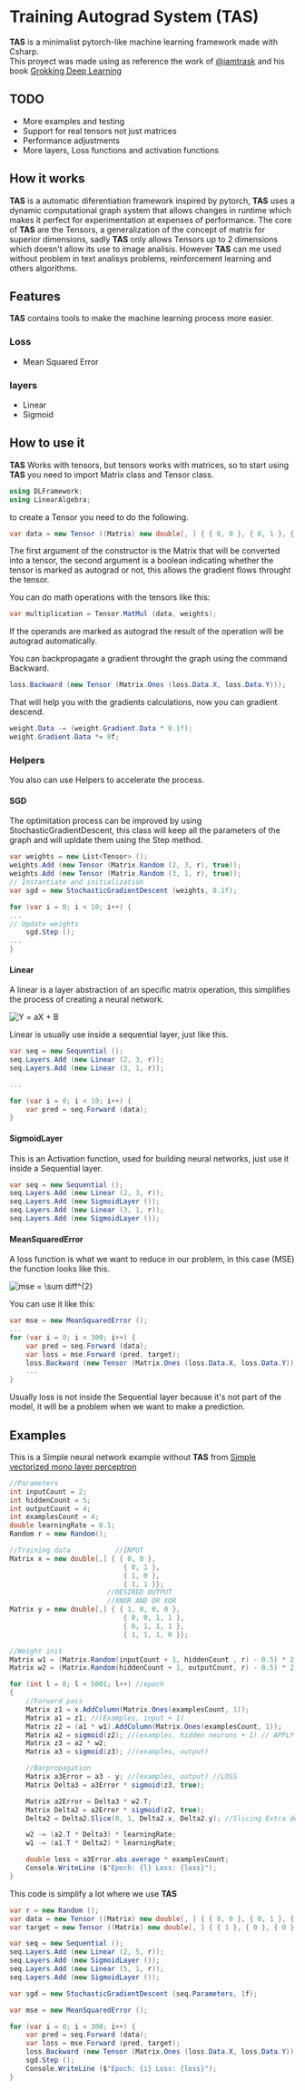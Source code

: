 # Training Autograd System (TAS)
<b>TAS</b> is a minimalist pytorch-like machine learning framework made with Csharp. <br>
This proyect was made using as reference the work of [@iamtrask](https://twitter.com/iamtrask) and his book [Grokking Deep Learning](https://github.com/iamtrask/grokking-deep-learning)

## TODO
* More examples and testing
* Support for real tensors not just matrices
* Performance adjustments 
* More layers, Loss functions and activation functions

## How it works
<b>TAS</b> is a automatic diferentiation framework inspired by pytorch, <b>TAS</b> uses a dynamic computational graph system that allows changes in runtime which makes it perfect for experimentation at expenses of performance.
The core of <b>TAS</b> are the Tensors, a generalization of the concept of matrix for superior dimensions, sadly <b>TAS</b> only allows Tensors up to 2 dimensions which doesn't allow its use to image analisis. 
However <b>TAS</b> can me used without problem in text analisys problems, reinforcement learning and others algorithms.

## Features
<b>TAS</b> contains tools to make the machine learning process more easier.

### Loss
* Mean Squared Error

### layers
* Linear
* Sigmoid

## How to use it
<b>TAS</b> Works with tensors, but tensors works with matrices, so to start using <b>TAS</b> you need to import Matrix class and Tensor class.

```csharp
using DLFramework;
using LinearAlgebra;
```

to create a Tensor you need to do the following.

```csharp
var data = new Tensor ((Matrix) new double[, ] { { 0, 0 }, { 0, 1 }, { 1, 0 }, { 1, 1 } }, true);
```

The first argument of the constructor is the Matrix that will be converted into a tensor, the second argument is a boolean indicating whether the tensor is marked as autograd or not, this allows the gradient flows throught the tensor. <br>

You can do math operations with the tensors like this:

```csharp
var multiplication = Tensor.MatMul (data, weights);
```

If the operands are marked as autograd the result of the operation will be autograd automatically. <br>

You can backpropagate a gradient throught the graph using the command Backward.

```csharp
loss.Backward (new Tensor (Matrix.Ones (loss.Data.X, loss.Data.Y)));
```            

That will help you with the gradients calculations, now you can gradient descend.

```csharp
weight.Data -= (weight.Gradient.Data * 0.1f);
weight.Gradient.Data *= 0f;
```

### Helpers
You also can use Helpers to accelerate the process.

#### SGD
The optimitation process can be improved by using StochasticGradientDescent, this class will keep all the parameters of the graph and will upldate them using the Step method.

```csharp
var weights = new List<Tensor> ();
weights.Add (new Tensor (Matrix.Random (2, 3, r), true));
weights.Add (new Tensor (Matrix.Random (3, 1, r), true));
// Instantiate and initialization
var sgd = new StochasticGradientDescent (weights, 0.1f);

for (var i = 0; i < 10; i++) {
...
// Update weights
    sgd.Step ();
...
}
```

#### Linear
A linear is a layer abstraction of an specific matrix operation, this simplifies the process of creating a neural network.

<img src="https://latex.codecogs.com/gif.latex?Y&space;=&space;aX&space;&plus;&space;B" title="Y = aX + B" />

Linear is usually use inside a sequential layer, just like this.

```csharp
var seq = new Sequential ();
seq.Layers.Add (new Linear (2, 3, r));
seq.Layers.Add (new Linear (3, 1, r));

...

for (var i = 0; i < 10; i++) {
    var pred = seq.Forward (data);
}
```

#### SigmoidLayer
This is an Activation function, used for building neural networks, just use it inside a Sequential layer.

```csharp
var seq = new Sequential ();
seq.Layers.Add (new Linear (2, 3, r));
seq.Layers.Add (new SigmoidLayer ());
seq.Layers.Add (new Linear (3, 1, r));
seq.Layers.Add (new SigmoidLayer ());
```

#### MeanSquaredError
A loss function is what we want to reduce in our problem, in this case (MSE) the function looks like this.

<img src="https://latex.codecogs.com/gif.latex?mse&space;=&space;\sum&space;diff^{2}" title="mse = \sum diff^{2}" />

You can use it like this:

```csharp
var mse = new MeanSquaredError ();
...
for (var i = 0; i < 300; i++) {
    var pred = seq.Forward (data);
    var loss = mse.Forward (pred, target);
    loss.Backward (new Tensor (Matrix.Ones (loss.Data.X, loss.Data.Y)));
    ...
}
```

Usually loss is not inside the Sequential layer because it's not part of the model, it will be a problem when we want to make a prediction.


## Examples
This is a Simple neural network example without <b>TAS</b> from [Simple vectorized mono layer perceptron](https://github.com/HectorPulido/Simple-vectorized-mono-layer-perceptron)

```csharp
//Parameters
int inputCount = 2;
int hiddenCount = 5;
int outputCount = 4;
int examplesCount = 4;
double learningRate = 0.1;
Random r = new Random();

//Training data           //INPUT
Matrix x = new double[,] { { 0, 0 }, 
                            { 0, 1 }, 
                            { 1, 0 }, 
                            { 1, 1 }};  
                        //DESIRED OUTPUT
                        //XNOR AND OR XOR
Matrix y = new double[,] { { 1, 0, 0, 0 }, 
                            { 0, 0, 1, 1 }, 
                            { 0, 1, 1, 1 }, 
                            { 1, 1, 1, 0 }}; 

//Weight init
Matrix w1 = (Matrix.Random(inputCount + 1, hiddenCount , r) - 0.5) * 2.0;
Matrix w2 = (Matrix.Random(hiddenCount + 1, outputCount, r) - 0.5) * 2.0;

for (int l = 0; l < 5001; l++) //epoch
{
    //Forward pass
    Matrix z1 = x.AddColumn(Matrix.Ones(examplesCount, 1));
    Matrix a1 = z1; //(Examples, input + 1)
    Matrix z2 = (a1 * w1).AddColumn(Matrix.Ones(examplesCount, 1));
    Matrix a2 = sigmoid(z2); //(examples, hidden neurons + 1) // APPLY NON LINEAR
    Matrix z3 = a2 * w2;
    Matrix a3 = sigmoid(z3); //(examples, output)                  

    //Bacpropagation
    Matrix a3Error = a3 - y; //(examples, output) //LOSS 
    Matrix Delta3 = a3Error * sigmoid(z3, true);

    Matrix a2Error = Delta3 * w2.T;
    Matrix Delta2 = a2Error * sigmoid(z2, true);
    Delta2 = Delta2.Slice(0, 1, Delta2.x, Delta2.y); //Slicing Extra delta (from biass neuron)

    w2 -= (a2.T * Delta3) * learningRate;
    w1 -= (a1.T * Delta2) * learningRate;

    double loss = a3Error.abs.average * examplesCount;
    Console.WriteLine ($"Epoch: {l} Loss: {loss}");
}           
```

This code is simplify a lot where we use <b>TAS</b>

```csharp
var r = new Random ();
var data = new Tensor ((Matrix) new double[, ] { { 0, 0 }, { 0, 1 }, { 1, 0 }, { 1, 1 } }, true);
var target = new Tensor ((Matrix) new double[, ] { { 1 }, { 0 }, { 0 }, { 1 } }, true);

var seq = new Sequential ();
seq.Layers.Add (new Linear (2, 5, r));
seq.Layers.Add (new SigmoidLayer ());
seq.Layers.Add (new Linear (5, 1, r));
seq.Layers.Add (new SigmoidLayer ());

var sgd = new StochasticGradientDescent (seq.Parameters, 1f);

var mse = new MeanSquaredError ();

for (var i = 0; i < 300; i++) {
    var pred = seq.Forward (data);
    var loss = mse.Forward (pred, target);
    loss.Backward (new Tensor (Matrix.Ones (loss.Data.X, loss.Data.Y)));
    sgd.Step ();
    Console.WriteLine ($"Epoch: {i} Loss: {loss}");
}
```
